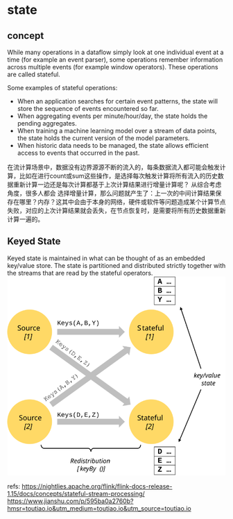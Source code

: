 # state

## concept
While many operations in a dataflow simply look at one individual event at a time (for example an event parser), some operations remember information across multiple events (for example window operators). These operations are called stateful.

Some examples of stateful operations:

- When an application searches for certain event patterns, the state will store the sequence of events encountered so far.
- When aggregating events per minute/hour/day, the state holds the pending aggregates.
- When training a machine learning model over a stream of data points, the state holds the current version of the model parameters.
- When historic data needs to be managed, the state allows efficient access to events that occurred in the past.


在流计算场景中，数据没有边界源源不断的流入的，每条数据流入都可能会触发计算，比如在进行count或sum这些操作，是选择每次触发计算将所有流入的历史数据重新计算一边还是每次计算都基于上次计算结果进行增量计算呢？ 从综合考虑角度，很多人都会 选择增量计算，那么问题就产生了：上一次的中间计算结果保存在哪里？内存？这其中会由于本身的网络，硬件或软件等问题造成某个计算节点失败，对应的上次计算结果就会丢失，在节点恢复时，是需要将所有历史数据重新计算一遍的。


## Keyed State
Keyed state is maintained in what can be thought of as an embedded key/value store. The state is partitioned and distributed strictly together with the streams that are read by the stateful operators.
![](./state/1.svg)



refs:
https://nightlies.apache.org/flink/flink-docs-release-1.15/docs/concepts/stateful-stream-processing/
https://www.jianshu.com/p/595ba0a2760b?hmsr=toutiao.io&utm_medium=toutiao.io&utm_source=toutiao.io